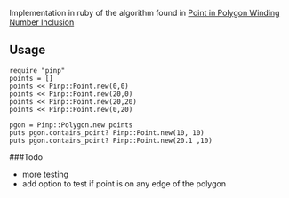 
Implementation in ruby of the algorithm found in [Point in Polygon Winding Number Inclusion](http://softsurfer.com/Archive/algorithm_0103/algorithm_0103.htm#Crossing%20Number "Original Algorithm")

Usage
-----
    require "pinp"
    points = []
    points << Pinp::Point.new(0,0)
    points << Pinp::Point.new(20,0)
    points << Pinp::Point.new(20,20)
    points << Pinp::Point.new(0,20)
    
    pgon = Pinp::Polygon.new points
    puts pgon.contains_point? Pinp::Point.new(10, 10)
    puts pgon.contains_point? Pinp::Point.new(20.1 ,10)



###Todo
* more testing
* add option to test if point is on any edge of the polygon

